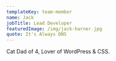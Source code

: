 ```yaml
---
templateKey: team-member
name: Jack
jobTitle: Lead Developer
featuredImage: /img/jack-harner.jpg
quote: It's Always DNS
---
```

Cat Dad of 4, Lover of WordPress & CSS.
